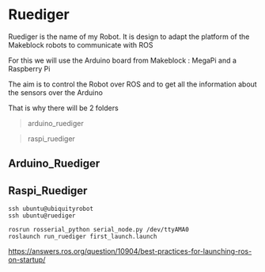 # Ruediger

Ruediger is the name of my Robot.
It is design to adapt the platform of the Makeblock robots to communicate with ROS

For this we will use the Arduino board from Makeblock : MegaPi and a Raspberry Pi

The aim is to control the Robot over ROS and to get all the information about the sensors over the Arduino

That is why there will be 2 folders
> arduino_ruediger

> raspi_ruediger

## Arduino_Ruediger

## Raspi_Ruediger
```
ssh ubuntu@ubiquityrobot
ssh ubuntu@ruediger

rosrun rosserial_python serial_node.py /dev/ttyAMA0
roslaunch run_ruediger first_launch.launch

```

https://answers.ros.org/question/10904/best-practices-for-launching-ros-on-startup/